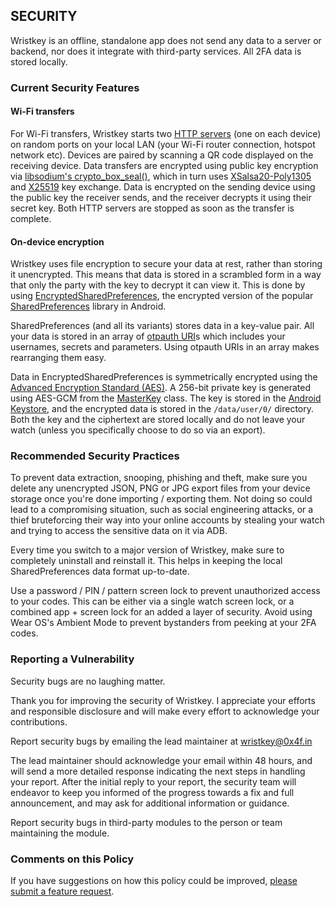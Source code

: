 ## SECURITY
Wristkey is an offline, standalone app does not send any data to a server or backend, nor does it integrate with third-party services. All 2FA data is stored locally.

### Current Security Features

#### Wi-Fi transfers
For Wi-Fi transfers, Wristkey starts two [HTTP servers](https://github.com/NanoHttpd/nanohttpd) (one on each device) on random ports on your local LAN (your Wi-Fi router connection, hotspot network etc). Devices are paired by scanning a QR code displayed on the receiving device. Data transfers are encrypted using public key encryption via [libsodium's crypto_box_seal()](https://libsodium.gitbook.io/doc/public-key_cryptography/sealed_boxes), which in turn uses [XSalsa20-Poly1305](https://libsodium.gitbook.io/doc/advanced/stream_ciphers/xsalsa20) and [X25519](https://en.wikipedia.org/wiki/Curve25519) key exchange. Data is encrypted on the sending device using the public key the receiver sends, and the receiver decrypts it using their secret key. Both HTTP servers are stopped as soon as the transfer is complete. 


#### On-device encryption
Wristkey uses file encryption to secure your data at rest, rather than storing it unencrypted. This means that data is stored in a scrambled form in a way that only the party with the key to decrypt it can view it. This is done by using [EncryptedSharedPreferences](https://developer.android.com/reference/androidx/security/crypto/EncryptedSharedPreferences), the encrypted version of the popular [SharedPreferences](https://developer.android.com/training/data-storage/shared-preferences) library in Android.

SharedPreferences (and all its variants) stores data in a key-value pair. All your data is stored in an array of [otpauth URI](https://github.com/google/google-authenticator/wiki/Key-Uri-Format)s which includes your usernames, secrets and parameters. Using otpauth URIs in an array makes rearranging them easy.

Data in EncryptedSharedPreferences is symmetrically encrypted using the [Advanced Encryption Standard (AES)](https://web.archive.org/web/20210622171351/https://nvlpubs.nist.gov/nistpubs/FIPS/NIST.FIPS.197.pdf). A 256-bit private key is generated using AES-GCM from the [MasterKey](https://developer.android.com/reference/androidx/security/crypto/MasterKey) class. The key is stored in the [Android Keystore](https://developer.android.com/training/articles/keystore), and the encrypted data is stored in the `/data/user/0/` directory. Both the key and the ciphertext are stored locally and do not leave your watch (unless you specifically choose to do so via an export).

### Recommended Security Practices

To prevent data extraction, snooping, phishing and theft, make sure you delete any unencrypted JSON, PNG or JPG export files from your device storage once you're done importing / exporting them. Not doing so could lead to a compromising situation, such as social engineering attacks, or a thief bruteforcing their way into your online accounts by stealing your watch and trying to access the sensitive data on it via ADB.

Every time you switch to a major version of Wristkey, make sure to completely uninstall and reinstall it. This helps in keeping the local SharedPreferences data format up-to-date.

Use a password / PIN / pattern screen lock to prevent unauthorized access to your codes. This can be either via a single watch screen lock, or a combined app + screen lock for an added a layer of security. Avoid using Wear OS's Ambient Mode to prevent bystanders from peeking at your 2FA codes.

### Reporting a Vulnerability

Security bugs are no laughing matter.

Thank you for improving the security of Wristkey. I appreciate your efforts and
responsible disclosure and will make every effort to acknowledge your
contributions.

Report security bugs by emailing the lead maintainer at wristkey@0x4f.in

The lead maintainer should acknowledge your email within 48 hours, and will send a
more detailed response indicating the next steps in handling
your report. After the initial reply to your report, the security team will
endeavor to keep you informed of the progress towards a fix and full
announcement, and may ask for additional information or guidance.

Report security bugs in third-party modules to the person or team maintaining
the module.

### Comments on this Policy

If you have suggestions on how this policy could be improved, [please submit a
feature request](https://github.com/4f77616973/Wristkey/issues).
